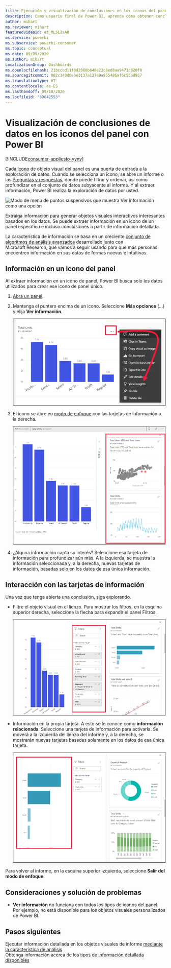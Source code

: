 ```yaml
---
title: Ejecución y visualización de conclusiones en los iconos del panel
description: Como usuario final de Power BI, aprenda cómo obtener conclusiones sobre los iconos del panel.
author: mihart
ms.reviewer: mihart
featuredvideoid: et_MLSL2sA8
ms.service: powerbi
ms.subservice: powerbi-consumer
ms.topic: conceptual
ms.date: 09/09/2020
ms.author: mihart
LocalizationGroup: Dashboards
ms.openlocfilehash: 21bccbd11f8d2060b648e22c8ed8aa9471c820f0
ms.sourcegitcommit: 002c140d0eae3137a137e9a855486af6c55ad957
ms.translationtype: HT
ms.contentlocale: es-ES
ms.lasthandoff: 09/10/2020
ms.locfileid: "89642553"
---
```

# <a name="view-data-insights-on-dashboard-tiles-with-power-bi"></a>Visualización de conclusiones de datos en los iconos del panel con Power BI

[!INCLUDE[consumer-appliesto-yyny](../includes/consumer-appliesto-yyny.md)]

Cada [icono](end-user-tiles.md) de objeto visual del panel es una puerta de entrada a la exploración de datos. Cuando se selecciona un icono, se abre un informe o las [Preguntas y respuestas](end-user-q-and-a.md), donde puede filtrar y ordenar, así como profundizar en el conjunto de datos subyacente al informe. Y al extraer información, Power BI realiza la exploración de datos por usted.

![Modo de menú de puntos suspensivos que muestra Ver información como una opción](./media/end-user-insights/power-bi-insight.png)

Extraiga información para generar objetos visuales interactivos interesantes basados en los datos. Se puede extraer información en un icono de un panel específico e incluso conclusiones a partir de información detallada.

La característica de información se basa en un creciente [conjunto de algoritmos de análisis avanzados](end-user-insight-types.md) desarrollado junto con Microsoft Research, que vamos a seguir usando para que más personas encuentren información en sus datos de formas nuevas e intuitivas.

## <a name="run-insights-on-a-dashboard-tile"></a>Información en un icono del panel
Al extraer información en un icono de panel, Power BI busca solo los datos utilizados para crear ese icono de panel único. 

1. [Abra un panel](end-user-dashboards.md).
2. Mantenga el puntero encima de un icono. Seleccione **Más opciones** (...) y elija **Ver información**. 

    ![Captura de pantalla en la que se muestra que, al seleccionar los puntos suspensivos, se abre el menú desplegable](./media/end-user-insights/power-bi-hover.png)


3. El icono se abre en [modo de enfoque](end-user-focus.md) con las tarjetas de información a la derecha.    
   
    ![Modo de enfoque](./media/end-user-insights/power-bi-insights-tiles.png)    
4. ¿Alguna información capta su interés? Seleccione esa tarjeta de información para profundizar aún más. A la izquierda, se muestra la información seleccionada y, a la derecha, nuevas tarjetas de información, basadas solo en los datos de esa única información.    

 ## <a name="interact-with-the-insight-cards"></a>Interacción con las tarjetas de información
Una vez que tenga abierta una conclusión, siga explorando.

   * Filtre el objeto visual en el lienzo.  Para mostrar los filtros, en la esquina superior derecha, seleccione la flecha para expandir el panel Filtros.

      ![Tarjeta de información con el menú Filtros expandido](./media/end-user-insights/power-bi-filter.png)
   
   * Información en la propia tarjeta. A esto se le conoce como **información relacionada**. Seleccione una tarjeta de información para activarla. Se moverá a la izquierda del lienzo del informe y, a la derecha, se mostrarán nuevas tarjetas basadas solamente en los datos de esa única tarjeta.
   
      ![Información relacionada y menú Filtros expandido](./media/end-user-insights/power-bi-insights-card.png)
   
     
Para volver al informe, en la esquina superior izquierda, seleccione **Salir del modo de enfoque**.

## <a name="considerations-and-troubleshooting"></a>Consideraciones y solución de problemas
- **Ver información** no funciona con todos los tipos de iconos del panel. Por ejemplo, no está disponible para los objetos visuales personalizados de Power BI.<!--[Power BI visuals](end-user-custom-visuals.md)-->


## <a name="next-steps"></a>Pasos siguientes

Ejecutar información detallada en los objetos visuales de informe [mediante la característica de análisis](end-user-analyze-visuals.md)    
Obtenga información acerca de los [tipos de información detallada disponibles](end-user-insight-types.md)

